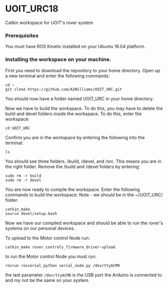 # UOIT_URC18
Catkin workspace for UOIT's rover system 

### Prerequisites
You must have ROS Kinetic installed on your Ubuntu 16.04 platform.

### Installing the workspace on your machine.
First you need to download the repository to your home directory. Open up a new terminal and enter the following commands:

```
cd ~
git clone https://github.com/A2Williams/UOIT_URC.git
```
You should now have a folder named UOIT_URC in your home directory.

Now we have to build the workspace. To do this, you may have to delete the build and devel folders inside the workspace. To do this, enter the workspace:
```
cd UOIT_URC
```
Confirm you are in the workspace by entering the following into the terminal:
```
ls
```
You should see three folders. /build, /devel, and /src. This means you are in the right folder. Remove the /build and /devel folders by entering:
```
sudo rm -r build
sudo rm -r devel
```
You are now ready to compile the workspace. Enter the following commands to build the workspace: Note - we should be in the ~/UOIT_URC/ folder. 

```
catkin_make
source devel/setup.bash
```

Now we have our compiled workspace and should be able to run the rover's systems on our personal devices. 

To upload to the Motor control Node run:
```
catkin_make rover_controls_firmware_driver-upload
```
to run the Motor control Node you must run:
```
rosrun rosserial_python serial_node.py /dev/ttyACM0
```
the last parameter `/dev/ttyACM0` is the USB port the Arduino is connected to and my not be the same on your system.